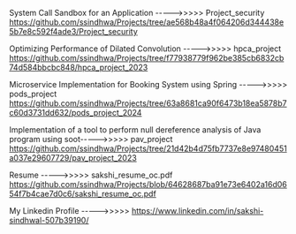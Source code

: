 System Call Sandbox for an Application ----->>>>> Project_security https://github.com/ssindhwa/Projects/tree/ae568b48a4f064206d344438e5b7e8c592f4ade3/Project_security

Optimizing Performance of Dilated Convolution ----->>>>> hpca_project https://github.com/ssindhwa/Projects/tree/f77938779f962be385cb6832cb74d584bbcbc848/hpca_project_2023

Microservice Implementation for Booking System using Spring ----->>>>> pods_project https://github.com/ssindhwa/Projects/tree/63a8681ca90f6473b18ea5878b7c60d3731dd632/pods_project_2024

Implementation of a tool to perform null dereference analysis of Java program using soot----->>>>> pav_project https://github.com/ssindhwa/Projects/tree/21d42b4d75fb7737e8e97480451a037e29607729/pav_project_2023


Resume ----->>>>> sakshi_resume_oc.pdf https://github.com/ssindhwa/Projects/blob/64628687ba91e73e6402a16d0654f7b4cae7d0c6/sakshi_resume_oc.pdf

My Linkedin Profile ----->>>>>  https://www.linkedin.com/in/sakshi-sindhwal-507b39190/
